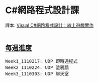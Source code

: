 # C#網路程式設計課
課本: <a href="https://www.books.com.tw/products/0010865381?loc=M_0005_001">Visual C#網路程式設計：線上遊戲實作</a><br><br>

<h2><a href="https://github.com/iambjlu/CS_WebApp_Class/tree/main/WeeklyProgress">每週進度</a></h2>
<pre>
Week1_1110217: UDP 即時通程式
Week2_1110224: UDP 塗鴉牆
Week3_1110303: UDP 聊天室
</pre>
